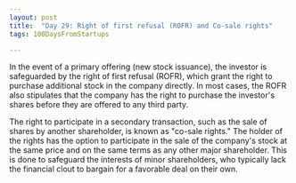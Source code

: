 ```yaml
---
layout: post
title:  "Day 29: Right of first refusal (ROFR) and Co-sale rights"
tags: 100DaysFromStartups

---
```


In the event of a primary offering (new stock issuance), the investor is safeguarded by the right of first refusal (ROFR), which grant the right to purchase additional stock in the company directly. In most cases, the ROFR also stipulates that the company has the right to purchase the investor's shares before they are offered to any third party.

The right to participate in a secondary transaction, such as the sale of shares by another shareholder, is known as "co-sale rights." The holder of the rights has the option to participate in the sale of the company's stock at the same price and on the same terms as any other major shareholder. This is done to safeguard the interests of minor shareholders, who typically lack the financial clout to bargain for a favorable deal on their own.
